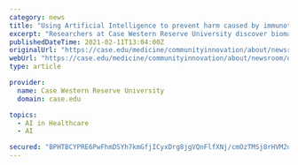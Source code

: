 ```yaml
---
category: news
title: "Using Artificial Intelligence to prevent harm caused by immunotherapy"
excerpt: "Researchers at Case Western Reserve University discover biomarkers to identify lung cancer patients who could be made worse by same drugs that helps"
publishedDateTime: 2021-02-11T13:04:00Z
originalUrl: "https://case.edu/medicine/communityinnovation/about/newsroom/our-latest-news/using-artificial-intelligence-prevent-harm-caused-immunotherapy"
webUrl: "https://case.edu/medicine/communityinnovation/about/newsroom/our-latest-news/using-artificial-intelligence-prevent-harm-caused-immunotherapy"
type: article

provider:
  name: Case Western Reserve University
  domain: case.edu

topics:
  - AI in Healthcare
  - AI

secured: "BPHTBCYPRE6PwFhmDSYh7kmGfjICyxDrg8jgVQnFlfXNj/cmOzTMSj8rHVM2u01pQIULb98/U9GgL+BuPUimmuQaVwJBaDrnnhphyQlvLRkePNPdTU0HC1lzF+8Wvg6cZt3DWfp13s4C9bh+su2N9i4uO1DR0toCjI0WRGjSRdY9TnagQGgRlYDBt/vMQlyOieW+QElIIRXUHdxFg9Cb3y2Wa+7QAKQDrT0hSyBWP0ecevv8S3WGNp1Vuxy/Z5MwKvAGLTc0q2FZ04qH/+UNBWmGZnupLxuVGKMztATtwobsVKaYUIzU422YW2I8U+eTBz5dwLpfKgcB/a9X90RR+uQl7MjpnZNUIQx63p90aMc=;ZdZfPCaAGWHhawd31qpLpg=="
---
```


